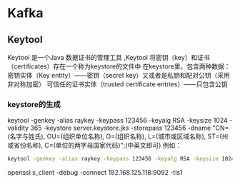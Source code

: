 # Kafka

## Keytool
Keytool 是一个Java 数据证书的管理工具 ,Keytool 将密钥（key）和证书（certificates）存在一个称为keystore的文件中
在keystore里，包含两种数据：密钥实体（Key entity）——密钥（secret key）又或者是私钥和配对公钥（采用非对称加密） 
可信任的证书实体（trusted certificate entries）——只包含公钥

### keystore的生成

keytool -genkey -alias raykey -keypass 123456 -keyalg RSA -keysize 1024 -validity 365 -keystore server.keystore.jks -storepass 123456 -dname "CN=(名字与姓氏), OU=(组织单位名称), O=(组织名称), L=(城市或区域名称), ST=(州或省份名称), C=(单位的两字母国家代码)";(中英文即可)
例如：
```bash
keytool -genkey -alias raykey -keypass 123456 -keyalg RSA -keysize 1024 -validity 365 -keystore server.keystore.jks -storepass 123456 -dname "CN=rannuo, OU=rannuo, O= XY Inc., L=chengdu, ST=SC, C=CN"
```


openssl s_client -debug -connect 192.168.125.118:9092 -tls1